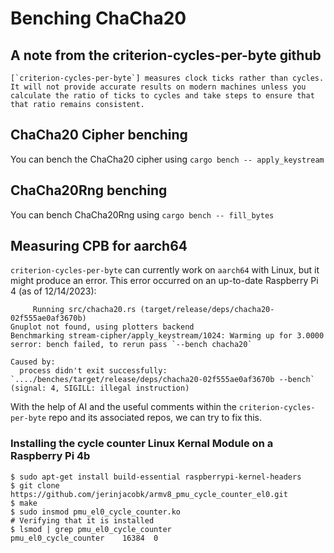 # Benching ChaCha20

## A note from the criterion-cycles-per-byte github
```
[`criterion-cycles-per-byte`] measures clock ticks rather than cycles. It will not provide accurate results on modern machines unless you calculate the ratio of ticks to cycles and take steps to ensure that that ratio remains consistent.
```

## ChaCha20 Cipher benching
You can bench the ChaCha20 cipher using `cargo bench -- apply_keystream`

## ChaCha20Rng benching
You can bench ChaCha20Rng using `cargo bench -- fill_bytes`

## Measuring CPB for aarch64
`criterion-cycles-per-byte` can currently work on `aarch64` with Linux, but it might produce an error. This error occurred on an up-to-date Raspberry Pi 4 (as of 12/14/2023):
```
     Running src/chacha20.rs (target/release/deps/chacha20-02f555ae0af3670b)
Gnuplot not found, using plotters backend
Benchmarking stream-cipher/apply_keystream/1024: Warming up for 3.0000 serror: bench failed, to rerun pass `--bench chacha20`

Caused by:
  process didn't exit successfully: `..../benches/target/release/deps/chacha20-02f555ae0af3670b --bench` (signal: 4, SIGILL: illegal instruction)
```

With the help of AI and the useful comments within the `criterion-cycles-per-byte` repo and its associated repos, we can try to fix this.

### Installing the cycle counter Linux Kernal Module on a Raspberry Pi 4b
```
$ sudo apt-get install build-essential raspberrypi-kernel-headers
$ git clone https://github.com/jerinjacobk/armv8_pmu_cycle_counter_el0.git
$ make
$ sudo insmod pmu_el0_cycle_counter.ko
# Verifying that it is installed
$ lsmod | grep pmu_el0_cycle_counter
pmu_el0_cycle_counter    16384  0
```
